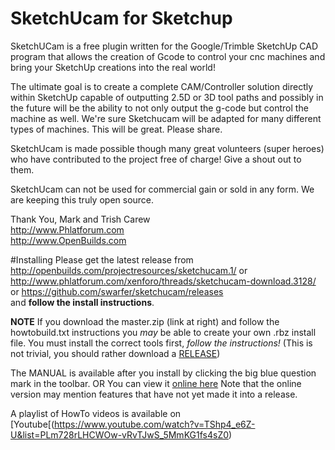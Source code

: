 # SketchUcam for Sketchup
SketchUCam is a free plugin written for the Google/Trimble SketchUp CAD program that allows the creation of 
Gcode to control your cnc machines and bring your SketchUp creations into the real world!

The ultimate goal is to create a complete CAM/Controller solution directly within SketchUp 
capable of outputting 2.5D or 3D tool paths and possibly in the future will be the ability 
to not only output the g-code but control the machine as well. We're sure Sketchucam will be 
adapted for many different types of machines. This will be great. Please share.

SketchUcam is made possible though many great volunteers (super heroes) who have contributed to 
the project free of charge! Give a shout out to them.

SketchUcam can not be used for commercial gain or sold in any form. We are keeping this truly open source.

Thank You, Mark and Trish Carew <br>
http://www.Phlatforum.com <br>
http://www.OpenBuilds.com 

#Installing
Please get the latest release from<br>
http://openbuilds.com/projectresources/sketchucam.1/
or
http://www.phlatforum.com/xenforo/threads/sketchucam-download.3128/ <br>
or
https://github.com/swarfer/sketchucam/releases <br>
and **follow the install instructions**.

**NOTE**
If you download the master.zip (link at right) and follow the howtobuild.txt instructions you *may* be able 
to create your own .rbz install file.  You must install the correct tools first, *follow the instructions!*
(This is not trivial, you should rather download a [RELEASE](https://github.com/swarfer/sketchucam/releases))

The MANUAL is available after you install by clicking the big blue question mark in the toolbar.
OR
You can view it [online here](http://swarfer.github.io/sketchucam/)
Note that the online version may mention features that have not yet made it into a release.

A playlist of HowTo videos is available on [Youtube[(https://www.youtube.com/watch?v=TShp4_e6Z-U&list=PLm728rLHCWOw-vRvTJwS_5MmKG1fs4sZ0)
